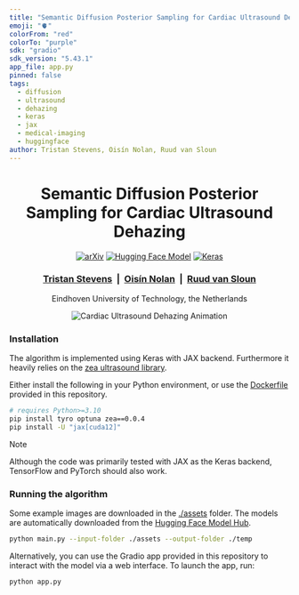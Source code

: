 ```yaml
---
title: "Semantic Diffusion Posterior Sampling for Cardiac Ultrasound Dehazing"
emoji: "🫀"
colorFrom: "red"
colorTo: "purple"
sdk: "gradio"
sdk_version: "5.43.1"
app_file: app.py
pinned: false
tags:
  - diffusion
  - ultrasound
  - dehazing
  - keras
  - jax
  - medical-imaging
  - huggingface
author: Tristan Stevens, Oisín Nolan, Ruud van Sloun
---
```


<div align="center">
	<h1>Semantic Diffusion Posterior Sampling for Cardiac Ultrasound Dehazing</h1>
	<p>
		<a href="https://arxiv.org/abs/0000.0000"><img src="https://img.shields.io/badge/arXiv-0000.0000-b31b1b.svg?logo=arXiv" alt="arXiv"></a>
		<a href="https://huggingface.co/collections/tristan-deep/semantic-diffusion-posterior-sampling-for-cardiac-ultrasound-68a70559a7f719c7e6bd5788"><img src="https://img.shields.io/badge/🤗%20Hugging%20Face-Model-orange" alt="Hugging Face Model"></a>
		<a href="https://keras.io/"><img src="https://img.shields.io/badge/Keras-EE4C2C?logo=keras&logoColor=white" alt="Keras"></a>
	</p>
		<h3>
			<a href="https://tristan-deep.github.io/">Tristan Stevens</a> &nbsp;|&nbsp;
			<a href="https://oisinnolan.github.io/">Oisín Nolan</a> &nbsp;|&nbsp;
			<a href="https://www.tue.nl/en/research/researchers/ruud-van-sloun">Ruud van Sloun</a>
		</h3>
	<p>Eindhoven University of Technology, the Netherlands</p>
</div>

<p align="center">
	<img src="./paper/animation.gif" alt="Cardiac Ultrasound Dehazing Animation" style="max-width: 100%; height: auto;">
</p>

### Installation

The algorithm is implemented using Keras with JAX backend. Furthermore it heavily relies on the [zea ultrasound library](https://github.com/tue-bmd/zea).

Either install the following in your Python environment, or use the [Dockerfile](./Dockerfile) provided in this repository.

```bash
# requires Python>=3.10
pip install tyro optuna zea==0.0.4
pip install -U "jax[cuda12]"
```

> [!NOTE]
> Although the code was primarily tested with JAX as the Keras backend, TensorFlow and PyTorch should also work.

### Running the algorithm

Some example images are downloaded in the [./assets](./assets) folder. The models are automatically downloaded from the [Hugging Face Model Hub](https://huggingface.co/collections/tristan-deep/semantic-diffusion-posterior-sampling-for-cardiac-ultrasound-68a70559a7f719c7e6bd5788).

```bash
python main.py --input-folder ./assets --output-folder ./temp
```

Alternatively, you can use the Gradio app provided in this repository to interact with the model via a web interface. To launch the app, run:

```bash
python app.py
```
